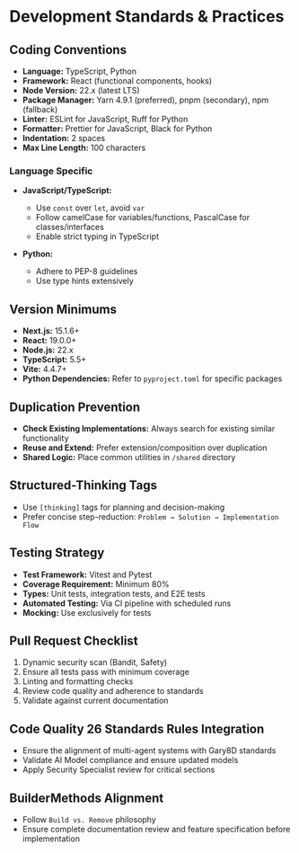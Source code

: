 # Development Standards & Practices

## Coding Conventions
- **Language:** TypeScript, Python
- **Framework:** React (functional components, hooks)
- **Node Version:** 22.x (latest LTS)
- **Package Manager:** Yarn 4.9.1 (preferred), pnpm (secondary), npm (fallback)
- **Linter:** ESLint for JavaScript, Ruff for Python
- **Formatter:** Prettier for JavaScript, Black for Python
- **Indentation:** 2 spaces
- **Max Line Length:** 100 characters

### Language Specific
- **JavaScript/TypeScript:**
  - Use `const` over `let`, avoid `var`
  - Follow camelCase for variables/functions, PascalCase for classes/interfaces
  - Enable strict typing in TypeScript

- **Python:**
  - Adhere to PEP-8 guidelines
  - Use type hints extensively

## Version Minimums
- **Next.js:** 15.1.6+
- **React:** 19.0.0+
- **Node.js:** 22.x
- **TypeScript:** 5.5+
- **Vite:** 4.4.7+
- **Python Dependencies:** Refer to `pyproject.toml` for specific packages

## Duplication Prevention
- **Check Existing Implementations:** Always search for existing similar functionality
- **Reuse and Extend:** Prefer extension/composition over duplication
- **Shared Logic:** Place common utilities in `/shared` directory

## Structured-Thinking Tags
- Use `[thinking]` tags for planning and decision-making
- Prefer concise step-reduction: `Problem → Solution → Implementation Flow`

## Testing Strategy
- **Test Framework:** Vitest and Pytest
- **Coverage Requirement:** Minimum 80%
- **Types:** Unit tests, integration tests, and E2E tests
- **Automated Testing:** Via CI pipeline with scheduled runs
- **Mocking:** Use exclusively for tests

## Pull Request Checklist
1. Dynamic security scan (Bandit, Safety)
2. Ensure all tests pass with minimum coverage
3. Linting and formatting checks
4. Review code quality and adherence to standards
5. Validate against current documentation

## Code Quality  26 Standards Rules Integration
- Ensure the alignment of multi-agent systems with Gary8D standards
- Validate AI Model compliance and ensure updated models
- Apply Security Specialist review for critical sections

## BuilderMethods Alignment
- Follow `Build vs. Remove` philosophy
- Ensure complete documentation review and feature specification before implementation


